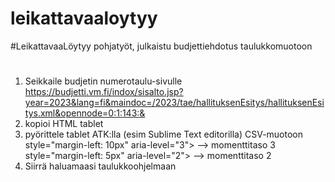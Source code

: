 # leikattavaaloytyy
 #LeikattavaaLöytyy pohjatyöt, julkaistu budjettiehdotus taulukkomuotoon

# 

1. Seikkaile budjetin numerotaulu-sivulle https://budjetti.vm.fi/indox/sisalto.jsp?year=2023&lang=fi&maindoc=/2023/tae/hallituksenEsitys/hallituksenEsitys.xml&opennode=0:1:143:&
2. kopioi HTML tablet
3. pyörittele tablet ATK:lla (esim Sublime Text editorilla) CSV-muotoon
    style="margin-left: 10px" aria-level="3"> --> momenttitaso 3
    style="margin-left: 5px" aria-level="2"> --> momenttitaso 2
4. Siirrä haluamaasi taulukkoohjelmaan